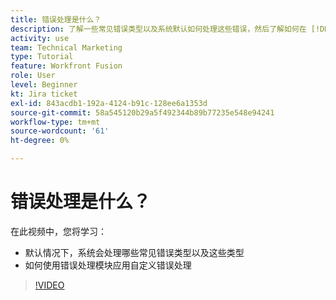 ```yaml
---
title: 错误处理是什么？
description: 了解一些常见错误类型以及系统默认如何处理这些错误，然后了解如何在 [!DNL Adobe Workfront Fusion].
activity: use
team: Technical Marketing
type: Tutorial
feature: Workfront Fusion
role: User
level: Beginner
kt: Jira ticket
exl-id: 843acdb1-192a-4124-b91c-128ee6a1353d
source-git-commit: 58a545120b29a5f492344b89b77235e548e94241
workflow-type: tm+mt
source-wordcount: '61'
ht-degree: 0%

---
```


# 错误处理是什么？

在此视频中，您将学习：

* 默认情况下，系统会处理哪些常见错误类型以及这些类型
* 如何使用错误处理模块应用自定义错误处理

>[!VIDEO](https://video.tv.adobe.com/v/335304/?quality=12)
